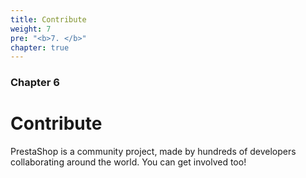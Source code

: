```yaml
---
title: Contribute
weight: 7
pre: "<b>7. </b>"
chapter: true
---
```


### Chapter 6

# Contribute

PrestaShop is a community project, made by hundreds of developers collaborating around the world. You can get involved too!
